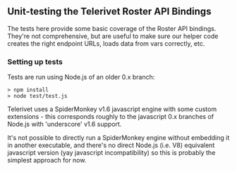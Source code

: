 ## Unit-testing the Telerivet Roster API Bindings

The tests here provide some basic coverage of the Roster API
bindings.  They're not comprehensive, but are useful to make
sure our helper code creates the right endpoint URLs, loads
data from vars correctly, etc.

### Setting up tests

Tests are run using Node.js of an older 0.x branch:

```
> npm install
> node test/test.js
```

Telerivet uses a SpiderMonkey v1.6 javascript engine with some custom extensions - this corresponds roughly to the javascript 0.x branches of Node.js with 'underscore' v1.6 support.

It's not possible to directly run a SpiderMonkey engine without embedding it in another executable, and there's no direct Node.js (i.e. V8) equivalent javascript version (yay javascript incompatibility) so this is probably the simplest approach for now.
